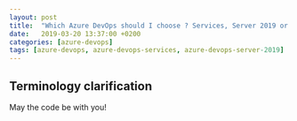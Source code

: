 ```yaml
---
layout: post
title:  "Which Azure DevOps should I choose ? Services, Server 2019 or Hybrid ?"
date:   2019-03-20 13:37:00 +0200
categories: [azure-devops]
tags: [azure-devops, azure-devops-services, azure-devops-server-2019]
---
```

## Terminology clarification



May the code be with you!